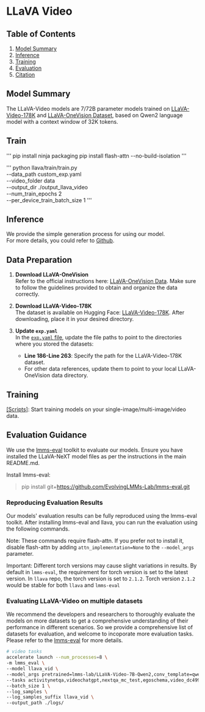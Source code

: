 # LLaVA Video

##  Table of Contents

1. [Model Summary](##model-summary)
2. [Inference](##inference)
3. [Training](##training)
4. [Evaluation](##evaluation-guidance)
6. [Citation](##citation)

## Model Summary

The LLaVA-Video models are 7/72B parameter models trained on [LLaVA-Video-178K](https://huggingface.co/datasets/lmms-lab/LLaVA-Video-178K) and [LLaVA-OneVision Dataset](https://huggingface.co/datasets/lmms-lab/LLaVA-OneVision-Data), based on Qwen2 language model with a context window of 32K tokens.

## Train
'''
pip install ninja packaging
pip install flash-attn --no-build-isolation
'''


'''
python llava/train/train.py \
  --data_path custom_exp.yaml \
  --video_folder data \
  --output_dir ./output_llava_video \
  --num_train_epochs 2 \
  --per_device_train_batch_size 1
'''

## Inference

We provide the simple generation process for using our model.  
For more details, you could refer to [Github](https://github.com/LLaVA-VL/LLaVA-NeXT).



## Data Preparation

1. **Download LLaVA-OneVision**  
   Refer to the official instructions here: [LLaVA-OneVision Data](https://github.com/LLaVA-VL/LLaVA-NeXT/tree/main/scripts/train#about-the-llava-onevision-data). Make sure to follow the guidelines provided to obtain and organize the data correctly.

2. **Download LLaVA-Video-178K**  
   The dataset is available on Hugging Face: [LLaVA-Video-178K](https://huggingface.co/datasets/lmms-lab/LLaVA-Video-178K). After downloading, place it in your desired directory.

3. **Update `exp.yaml`**  
   In the [`exp.yaml` file](https://github.com/LLaVA-VL/LLaVA-NeXT/blob/main/scripts/video/train/exp.yaml), update the file paths to point to the directories where you stored the datasets:
   - **Line 186-Line 263**: Specify the path for the LLaVA-Video-178K dataset.  
   - For other data references, update them to point to your local LLaVA-OneVision data directory.

## Training

[[Scripts]](https://github.com/LLaVA-VL/LLaVA-NeXT/blob/yhzhang/video_dev/scripts/video/train/SO400M_Qwen2_72B_ov_to_video_am9_aug6.sh): Start training models on your single-image/multi-image/video data.


## Evaluation Guidance

We use the [lmms-eval](https://github.com/EvolvingLMMs-Lab/lmms-eval) toolkit to evaluate our models. Ensure you have installed the LLaVA-NeXT model files as per the instructions in the main README.md.

Install lmms-eval:

> pip install git+https://github.com/EvolvingLMMs-Lab/lmms-eval.git

### Reproducing Evaluation Results

Our models' evaluation results can be fully reproduced using the lmms-eval toolkit. After installing lmms-eval and llava, you can run the evaluation using the following commands.

Note: These commands require flash-attn. If you prefer not to install it, disable flash-attn by adding `attn_implementation=None` to the `--model_args` parameter.

Important: Different torch versions may cause slight variations in results. By default in `lmms-eval`, the requirement for torch version is set to the latest version. In `llava` repo, the torch version is set to `2.1.2`. Torch version `2.1.2` would be stable for both `llava` and `lmms-eval`

### Evaluating LLaVA-Video on multiple datasets

We recommend the developers and researchers to thoroughly evaluate the models on more datasets to get a comprehensive understanding of their performance in different scenarios. So we provide a comprehensive list of datasets for evaluation, and welcome to incoporate more evaluation tasks. Please refer to the [lmms-eval](https://github.com/EvolvingLMMs-Lab/lmms-eval) for more details.

```bash
# video tasks
accelerate launch --num_processes=8 \
-m lmms_eval \
--model llava_vid \
--model_args pretrained=lmms-lab/LLaVA-Video-7B-Qwen2,conv_template=qwen_1_5,max_frames_num=64,mm_spatial_pool_mode=average \
--tasks activitynetqa,videochatgpt,nextqa_mc_test,egoschema,video_dc499,videmme,videomme_w_subtitle,perceptiontest_val_mc \
--batch_size 1 \
--log_samples \
--log_samples_suffix llava_vid \
--output_path ./logs/
```

